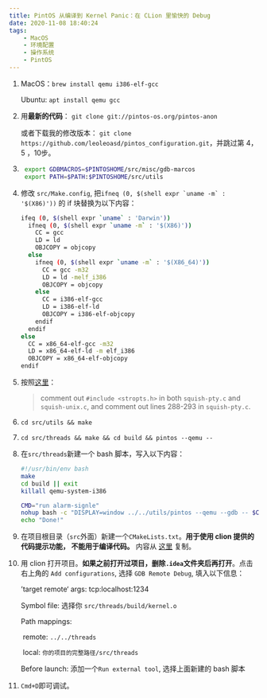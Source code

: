 ```yaml
---
title: PintOS 从编译到 Kernel Panic：在 CLion 里愉快的 Debug
date: 2020-11-08 18:40:24
tags:
	- MacOS
	- 环境配置
	- 操作系统
	- PintOS
---
```


1. MacOS：`brew install qemu i386-elf-gcc`

    Ubuntu: `apt install qemu gcc`

2. 用**最新的代码**： `git clone git://pintos-os.org/pintos-anon`

    或者下载我的修改版本： `git clone https://github.com/leoleoasd/pintos_configuration.git`，并跳过第 4，5 ，10步。

3. ```bash
    export GDBMACROS=$PINTOSHOME/src/misc/gdb-marcos
    export PATH=$PATH:$PINTOSHOME/src/utils
    ```

4. 修改 `src/Make.config`, 把`` ifneq (0, $(shell expr `uname -m` : '$(X86)')) `` 的 if 块替换为以下内容：

    ```bash
    ifeq (0, $(shell expr `uname` : 'Darwin'))
      ifneq (0, $(shell expr `uname -m` : '$(X86)'))
        CC = gcc
        LD = ld
        OBJCOPY = objcopy
      else
        ifneq (0, $(shell expr `uname -m` : '$(X86_64)'))
          CC = gcc -m32
          LD = ld -melf_i386
          OBJCOPY = objcopy
        else
          CC = i386-elf-gcc
          LD = i386-elf-ld
          OBJCOPY = i386-elf-objcopy
        endif
      endif
    else
      CC = x86_64-elf-gcc -m32
      LD = x86_64-elf-ld -m elf_i386
      OBJCOPY = x86_64-elf-objcopy
    endif
    ```

5. 按照[这里](http://courses.mpi-sws.org/os-ss13/assignments/pintos/pintos_12.html)： 

    > comment out `#include <stropts.h>` in both `squish-pty.c` and `squish-unix.c`, and comment out lines 288-293 in `squish-pty.c`.

6. `cd src/utils && make`

7. `cd src/threads && make && cd build && pintos --qemu --`

8. 在`src/threads`新建一个 bash 脚本，写入以下内容：

    ```bash
    #!/usr/bin/env bash
    make
    cd build || exit
    killall qemu-system-i386
    
    CMD="run alarm-signle"
    nohup bash -c "DISPLAY=window ../../utils/pintos --qemu --gdb -- $CMD > pintos.log" &
    echo "Done!"
    ```

9. 在项目根目录（`src`外面）新建一个`CMakeLists.txt`。**用于使用 clion 提供的代码提示功能， 不能用于编译代码。** 内容从 [这里](https://github.com/leoleoasd/pintos/blob/master/CMakeLists.txt) 复制。

10. 用 clion 打开项目。**如果之前打开过项目，删除`.idea`文件夹后再打开**。点击右上角的 `Add configurations`, 选择 `GDB Remote Debug`, 填入以下信息：

    ’target remote‘ args:  tcp:localhost:1234

    Symbol file: 选择你 `src/threads/build/kernel.o`

    Path mappings:

    ​	remote: `../../threads`

    ​	local:     `你的项目的完整路径/src/threads`

    Before launch: 添加一个`Run external tool`, 选择上面新建的 bash 脚本

11. `Cmd+D`即可调试。

​	


